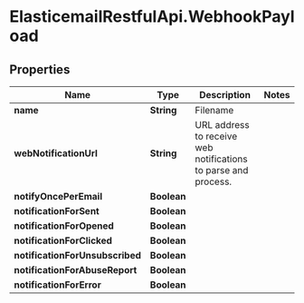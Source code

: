 # ElasticemailRestfulApi.WebhookPayload

## Properties
Name | Type | Description | Notes
------------ | ------------- | ------------- | -------------
**name** | **String** | Filename | 
**webNotificationUrl** | **String** | URL address to receive web notifications to parse and process. | 
**notifyOncePerEmail** | **Boolean** |  | 
**notificationForSent** | **Boolean** |  | 
**notificationForOpened** | **Boolean** |  | 
**notificationForClicked** | **Boolean** |  | 
**notificationForUnsubscribed** | **Boolean** |  | 
**notificationForAbuseReport** | **Boolean** |  | 
**notificationForError** | **Boolean** |  | 


